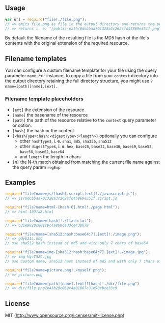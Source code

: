 ## Usage


``` javascript
var url = require("file!./file.png");
// => emits file.png as file in the output directory and returns the public url
// => returns i. e. "/public-path/0dcbbaa701328a3c262cfd45869e351f.png"
```

By default the filename of the resulting file is the MD5 hash of the file's contents 
with the original extension of the required resource.

## Filename templates

You can configure a custom filename template for your file using the query
parameter `name`. For instance, to copy a file from your `context` directory
into the output directory retaining the full directory structure, you might
use `?name=[path][name].[ext]`.

### Filename template placeholders

* `[ext]` the extension of the resource
* `[name]` the basename of the resource
* `[path]` the path of the resource relative to the `context` query parameter or option.
* `[hash]` the hash or the content
* `[<hashType>:hash:<digestType>:<length>]` optionally you can configure
  * other `hashType`s, i. e. `sha1`, `md5`, `sha256`, `sha512`
  * other `digestType`s, i. e. `hex`, `base26`, `base32`, `base36`, `base49`, `base52`, `base58`, `base62`, `base64`
  * and `length` the length in chars
* `[N]` the N-th match obtained from matching the current file name against the query param `regExp`

## Examples

``` javascript
require("file?name=js/[hash].script.[ext]!./javascript.js");
// => js/0dcbbaa701328a3c262cfd45869e351f.script.js

require("file?name=html-[hash:6].html!./page.html");
// => html-109fa8.html

require("file?name=[hash]!./flash.txt");
// => c31e9820c001c9c4a86bce33ce43b679

require("file?name=[sha512:hash:base64:7].[ext]!./image.png");
// => gdyb21L.png
// use sha512 hash instead of md5 and with only 7 chars of base64

require("file?name=img-[sha512:hash:base64:7].[ext]!./image.jpg");
// => img-VqzT5ZC.jpg
// use custom name, sha512 hash instead of md5 and with only 7 chars of base64

require("file?name=picture.png!./myself.png");
// => picture.png

require("file?name=[path][name].[ext]?[hash]!./dir/file.png")
// => dir/file.png?e43b20c069c4a01867c31e98cbce33c9
```

## License

MIT (http://www.opensource.org/licenses/mit-license.php)
